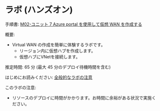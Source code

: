 # ラボ (ハンズオン)

手順書: [M02-ユニット 7 Azure portal を使用して仮想 WAN を作成する](https://github.com/MicrosoftLearning/AZ-700-Designing-and-Implementing-Microsoft-Azure-Networking-Solutions.ja-jp/blob/main/Instructions/Exercises/M02-Unit%207%20Create%20a%20Virtual%20WAN%20by%20using%20Azure%20Portal.md)

概要:
- Virtual WAN の作成を簡単に体験するラボです。
  - リージョン内に仮想ハブを作成します。
  - 仮想ハブにVNetを接続します。

推定時間: 65 分 (最大 45 分のデプロイ待機時間を含む)

はじめにお読みください: [全般的なラボの注意](lab.md)

このラボの注意:
- リソースのデプロイに時間がかかります。お時間に余裕がある状況で実施ください。
